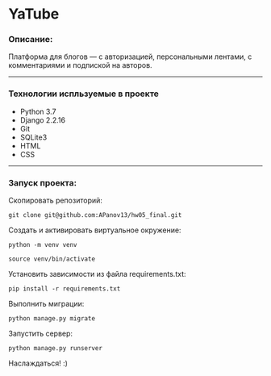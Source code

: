 # YaTube
### Описание:
Платформа для блогов — с авторизацией, персональными лентами, с комментариями
и подпиской на авторов.

***
### Технологии испльзуемые в проекте
* Python 3.7
* Django 2.2.16
* Git
* SQLite3
* HTML
* CSS

***
### Запуск проекта:

Скопировать репозиторий:
```
git clone git@github.com:APanov13/hw05_final.git
```
Создать и активировать виртуальное окружение:
```
python -m venv venv

source venv/bin/activate

```
Установить зависимости из файла requirements.txt:
```
pip install -r requirements.txt
```
Выполнить миграции:
```
python manage.py migrate
```
Запустить сервер:
```
python manage.py runserver
```
Наслаждаться! :)
